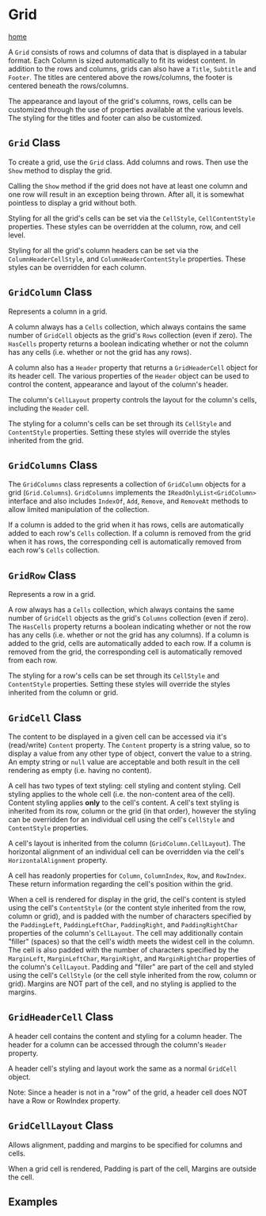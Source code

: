 # Grid
[home](/README.md)

A `Grid` consists of rows and columns of data that is displayed in a tabular format. 
Each Column is sized automatically to fit its widest content. 
In addition to the rows and columns, grids can also have a `Title`, `Subtitle` and `Footer`. 
The titles are centered above the rows/columns, the footer is centered beneath the rows/columns. 

The appearance and layout of the grid's columns, rows, cells can be customized through the 
use of properties available at the various levels. 
The styling for the titles and footer can also be customized. 

## `Grid` Class
To create a grid, use the `Grid` class. Add columns and rows. 
Then use the `Show` method to display the grid.

Calling the `Show` method if the grid does not have at least one column and one row will 
result in an exception being thrown. After all, it is somewhat pointless to display a grid 
without both.

Styling for all the grid's cells can be set via the `CellStyle`, `CellContentStyle` properties. 
These styles can be overridden at the column, row, and cell level.

Styling for all the grid's column headers can be set via the `ColumnHeaderCellStyle`, and `ColumnHeaderContentStyle` properties. 
These styles can be overridden for each column.

## `GridColumn` Class
Represents a column in a grid.

A column always has a `Cells` collection, which always contains the same number of 
`GridCell` objects as the grid's `Rows` collection (even if zero). 
The `HasCells` property returns a boolean indicating whether or not the column has any cells 
(i.e. whether or not the grid has any rows).

A column also has a `Header` property that returns a `GridHeaderCell` object for its header cell. 
The various properties of the `Header` object can be used to control the content, appearance and layout 
of the column's header.

The column's `CellLayout` property controls the layout for the column's cells, including 
the `Header` cell.

The styling for a column's cells can be set through its `CellStyle` and `ContentStyle` properties. 
Setting these styles will override the styles inherited from the grid.

## `GridColumns` Class
The `GridColumns` class represents a collection of `GridColumn` objects for a grid (`Grid.Columns`). 
`GridColumns` implements the `IReadOnlyList<GridColumn>` interface and also includes `IndexOf`, 
`Add`, `Remove`, and `RemoveAt` methods to allow limited manipulation of the collection.

If a column is added to the grid when it has rows, cells are automatically added to each 
row's `Cells` collection. 
If a column is removed from the grid when it has rows, the corresponding cell is automatically 
removed from each row's `Cells` collection.

## `GridRow` Class
Represents a row in a grid.

A row always has a `Cells` collection, which always contains the same number of 
`GridCell` objects as the grid's `Columns` collection (even if zero). 
The `HasCells` property returns a boolean indicating whether or not the row has any cells 
(i.e. whether or not the grid has any columns).
If a column is added to the grid, cells are automatically added to each row. 
If a column is removed from the grid, the corresponding cell is automatically removed from each row.

The styling for a row's cells can be set through its `CellStyle` and `ContentStyle` properties. 
Setting these styles will override the styles inherited from the column or grid.

## `GridCell` Class
The content to be displayed in a given cell can be accessed via it's (read/write) `Content` property. 
The `Content` property is a string value, so to display a value from any other type of 
object, convert the value to a string. An empty string or `null` value are acceptable 
and both result in the cell rendering as empty (i.e. having no content).

A cell has two types of text styling: cell styling and content styling. 
Cell styling applies to the whole cell (i.e. the non-content area of the cell). 
Content styling applies **only** to the cell's content. 
A cell's text styling is inherited from its row, column or the grid (in that order), 
however the styling can be overridden for an individual cell using the cell's 
`CellStyle` and `ContentStyle` properties.

A cell's layout is inherited from the column (`GridColumn.CellLayout`). 
The horizontal alignment of an individual cell can be overridden via the 
cell's `HorizontalAlignment` property.

A cell has readonly properties for `Column`, `ColumnIndex`, `Row`, and `RowIndex`. 
These return information regarding the cell's position within the grid.

When a cell is rendered for display in the grid, the cell's content is styled 
using the cell's `ContentStyle` (or the content style inherited from the 
row, column or grid), and is padded with the number of characters specified 
by the `PaddingLeft`, `PaddingLeftChar`, `PaddingRight`, and `PaddingRightChar` 
properties of the column's `CellLayout`. 
The cell may additionally contain "filler" (spaces) so that the cell's width 
meets the widest cell in the column. The cell is also padded with the 
number of characters specified by  the `MarginLeft`, `MarginLeftChar`, 
`MarginRight`, and `MarginRightChar` properties of the column's `CellLayout`. 
Padding and "filler" are part of the cell and styled using the cell's `CellStyle` 
(or the cell style inherited from the row, column or grid). 
Margins are NOT part of the cell, and no styling is applied to the margins. 

## `GridHeaderCell` Class
A header cell contains the content and styling for a column header. The header for a column 
can be accessed through the column's `Header` property.

A header cell's styling and layout work the same as a normal `GridCell` object.

Note: Since a header is not in a "row" of the grid, a header cell does NOT have 
a Row or RowIndex property.

## `GridCellLayout` Class
Allows alignment, padding and margins to be specified for columns and cells.

When a grid cell is rendered, Padding is part of the cell, Margins are outside the cell.

## Examples